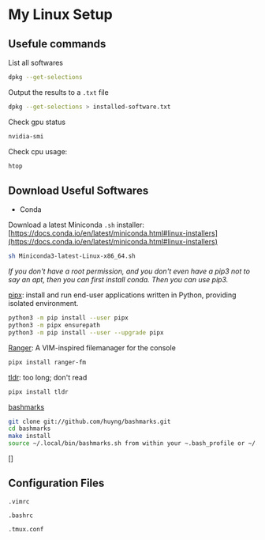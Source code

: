 # My Linux Setup

## Usefule commands

List all softwares
```bash
dpkg --get-selections
```

Output the results to a `.txt` file
```bash
dpkg --get-selections > installed-software.txt
```

Check gpu status
```bash
nvidia-smi
```

Check cpu usage: 
```bash
htop
```

## Download Useful Softwares

- Conda

Download a latest Miniconda `.sh` installer: [https://docs.conda.io/en/latest/miniconda.html#linux-installers](https://docs.conda.io/en/latest/miniconda.html#linux-installers)
```bash
sh Miniconda3-latest-Linux-x86_64.sh
```
*If you don't have a root permission, and you don't even have a pip3 not to say an apt, then you can first install conda. Then you can use pip3.*

[pipx](https://pypa.github.io/pipx/): install and run end-user applications written in Python, providing isolated environment.
```bash
python3 -m pip install --user pipx
python3 -m pipx ensurepath
python3 -m pip install --user --upgrade pipx
```

[Ranger](https://github.com/ranger/ranger): A VIM-inspired filemanager for the console
```bash
pipx install ranger-fm
```

[tldr](https://github.com/tldr-pages/tldr): too long; don't read
```bash
pipx install tldr
```

[bashmarks](https://github.com/huyng/bashmarks)
```bash
git clone git://github.com/huyng/bashmarks.git
cd bashmarks
make install
source ~/.local/bin/bashmarks.sh from within your ~.bash_profile or ~/.bashrc file
```

[]

## Configuration Files

`.vimrc`

`.bashrc`

`.tmux.conf`


